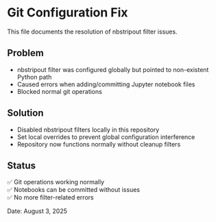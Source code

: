 # Git Configuration Fix

This file documents the resolution of nbstripout filter issues.

## Problem
- nbstripout filter was configured globally but pointed to non-existent Python path
- Caused errors when adding/committing Jupyter notebook files
- Blocked normal git operations

## Solution
- Disabled nbstripout filters locally in this repository
- Set local overrides to prevent global configuration interference
- Repository now functions normally without cleanup filters

## Status
✅ Git operations working normally  
✅ Notebooks can be committed without issues  
✅ No more filter-related errors  

Date: August 3, 2025
